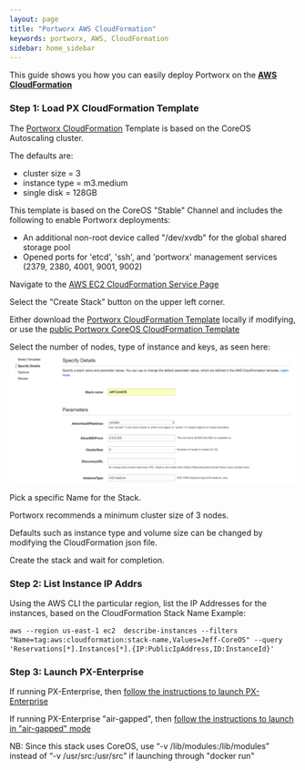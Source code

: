 ```yaml
---
layout: page
title: "Portworx AWS CloudFormation"
keywords: portworx, AWS, CloudFormation
sidebar: home_sidebar
---
```


This guide shows you how you can easily deploy Portworx on the [**AWS CloudFormation**](https://aws.amazon.com/cloudformation/)

### Step 1: Load PX CloudFormation Template 

The [Portworx CloudFormation](/px_aws_coreos_cf.json) Template is based on the CoreOS Autoscaling cluster.

The defaults are:

+ cluster size = 3
+ instance type = m3.medium
+ single disk = 128GB

This template is based on the CoreOS "Stable" Channel and includes the following to enable Portworx deployments:

+ An additional non-root device called "/dev/xvdb" for the global shared storage pool
+ Opened ports for 'etcd', 'ssh', and 'portworx' management services (2379, 2380, 4001, 9001, 9002)

Navigate to the [AWS EC2 CloudFormation Service Page](https://console.aws.amazon.com/cloudformation/home)

Select the "Create Stack" button on the upper left corner.

Either download the [Portworx CloudFormation Template](/px_aws_coreos_cf.json) locally if modifying, or use the [public Portworx CoreOS CloudFormation Template](https://s3-external-1.amazonaws.com/cf-templates-1oefrvxk1p71o-us-east-1/2017006g7a-Portworx_CoreOS_Stack8jubr711244gmvrjgy26xyldi)

Select the number of nodes, type of instance and keys, as seen here:
![Cloud_formation_setup](/images/cf_px.png)

Pick a specific Name for the Stack.

Portworx recommends a minimum cluster size of 3 nodes.

Defaults such as instance type and volume size can be changed by modifying the CloudFormation json file.

Create the stack and wait for completion.

### Step 2: List Instance IP Addrs

Using the AWS CLI the particular region, list the IP Addresses for the instances, based on the CloudFormation Stack Name
Example:

```
aws --region us-east-1 ec2  describe-instances --filters "Name=tag:aws:cloudformation:stack-name,Values=Jeff-CoreOS" --query 'Reservations[*].Instances[*].{IP:PublicIpAddress,ID:InstanceId}'
```

### Step 3: Launch PX-Enterprise

If running PX-Enterprise, then [follow the instructions to launch PX-Enterprise](get-started-px-enterprise.html)

If running PX-Enterprise "air-gapped", then [follow the instructions to launch in "air-gapped" mode](/run-air-gap.html)

NB: Since this stack uses CoreOS, use “-v /lib/modules:/lib/modules” instead of “-v /usr/src:/usr/src” if launching through "docker run"




